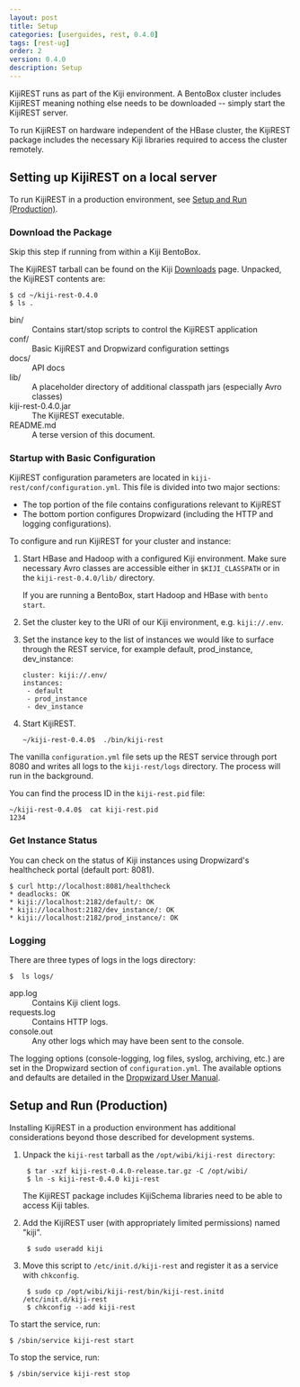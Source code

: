```yaml
---
layout: post
title: Setup
categories: [userguides, rest, 0.4.0]
tags: [rest-ug]
order: 2
version: 0.4.0
description: Setup
---
```


KijiREST runs as part of the Kiji environment. A BentoBox cluster includes KijiREST meaning nothing else
needs to be downloaded --  simply start the KijiREST server.

To run KijiREST on hardware independent of the HBase cluster, the KijiREST package includes
the necessary Kiji libraries required to access the cluster remotely.

## Setting up KijiREST on a local server

To run KijiREST in a production environment, see [Setup and Run (Production)](#setup-production).

### Download the Package

Skip this step if running from within a Kiji BentoBox.

The KijiREST tarball can be found on the Kiji [Downloads](http://www.kiji.org/getstarted/#Downloads)
page. Unpacked, the KijiREST contents are:

    $ cd ~/kiji-rest-0.4.0
    $ ls .

<dl>
<dt>  bin/ </dt>
    <dd>Contains start/stop scripts to control the KijiREST application</dd>
<dt>conf/ </dt>
    <dd>Basic KijiREST and Dropwizard configuration settings</dd>
<dt>docs/ </dt>
    <dd>API docs</dd>
<dt>lib/ </dt>
    <dd>A placeholder directory of additional classpath jars (especially Avro classes)</dd>
<dt>kiji-rest-0.4.0.jar  </dt>
    <dd>The KijiREST executable.</dd>
<dt>README.md  </dt>
    <dd> A terse version of this document.</dd>
</dl>

### Startup with Basic Configuration

KijiREST configuration parameters are located in `kiji-rest/conf/configuration.yml`. This
file is divided into two major sections:
* The top portion of the file contains configurations relevant to KijiREST
* The bottom portion configures Dropwizard (including the HTTP and logging configurations).

To configure and run KijiREST for your cluster and instance:

1.  Start HBase and Hadoop with a configured Kiji environment. Make sure necessary Avro
classes are accessible either in `$KIJI_CLASSPATH` or in the `kiji-rest-0.4.0/lib/` directory.

    If you are running a BentoBox, start Hadoop and HBase with `bento start`.

2.  Set the cluster key to the URI of our Kiji environment, e.g. `kiji://.env`.

3.  Set the instance key to the list of instances we would like to surface through the REST
service, for example default, prod_instance, dev_instance:

        cluster: kiji://.env/
        instances:
         - default
         - prod_instance
         - dev_instance

4.  Start KijiREST.

        ~/kiji-rest-0.4.0$  ./bin/kiji-rest

The vanilla `configuration.yml` file sets up the REST service through port 8080 and writes
all logs to the `kiji-rest/logs` directory. The process will run in the background.

You can find the process ID in the `kiji-rest.pid` file:

    ~/kiji-rest-0.4.0$  cat kiji-rest.pid
    1234

### Get Instance Status
You can check on the status of Kiji instances using Dropwizard's healthcheck portal
(default port: 8081).

    $ curl http://localhost:8081/healthcheck
    * deadlocks: OK
    * kiji://localhost:2182/default/: OK
    * kiji://localhost:2182/dev_instance/: OK
    * kiji://localhost:2182/prod_instance/: OK

### Logging

There are three types of logs in the logs directory:

    $  ls logs/

<dl>
<dt>app.log</dt>
    <dd>Contains Kiji client logs.</dd>
<dt>requests.log</dt>
    <dd>Contains HTTP logs.</dd>
<dt>console.out</dt>
    <dd>Any other logs which may have been sent to the console.</dd>
</dl>


The logging options (console-logging, log files, syslog, archiving, etc.) are set in the
Dropwizard section of `configuration.yml`. The available options and defaults are detailed
in the [Dropwizard User Manual](http://dropwizard.codahale.com/manual/).

<a id="setup-production"> </a>
## Setup and Run (Production)

Installing KijiREST in a production environment has additional considerations beyond those
described for development systems.

1. Unpack the `kiji-rest` tarball as the `/opt/wibi/kiji-rest directory`:

        $ tar -xzf kiji-rest-0.4.0-release.tar.gz -C /opt/wibi/
        $ ln -s kiji-rest-0.4.0 kiji-rest

    The KijiREST package includes KijiSchema libraries need to be able to access Kiji tables.

1. Add the KijiREST user (with appropriately limited permissions) named "kiji".

        $ sudo useradd kiji

1. Move this script to `/etc/init.d/kiji-rest` and register it as a service with `chkconfig`.

        $ sudo cp /opt/wibi/kiji-rest/bin/kiji-rest.initd  /etc/init.d/kiji-rest
        $ chkconfig --add kiji-rest

To start the service, run:

    $ /sbin/service kiji-rest start

To stop the service, run:

    $ /sbin/service kiji-rest stop
